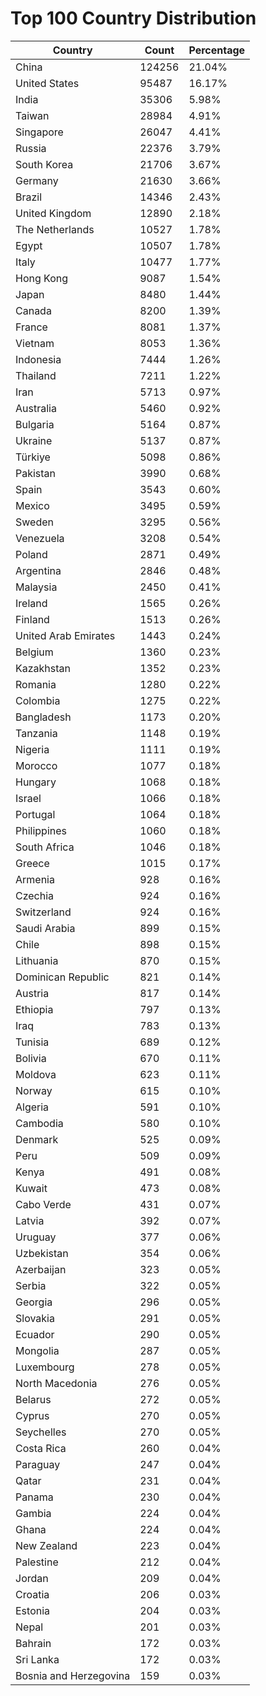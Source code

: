 # Top 100 Country Distribution
| Country | Count | Percentage |
|----|----|----|
| China | 124256 | 21.04% |
| United States | 95487 | 16.17% |
| India | 35306 | 5.98% |
| Taiwan | 28984 | 4.91% |
| Singapore | 26047 | 4.41% |
| Russia | 22376 | 3.79% |
| South Korea | 21706 | 3.67% |
| Germany | 21630 | 3.66% |
| Brazil | 14346 | 2.43% |
| United Kingdom | 12890 | 2.18% |
| The Netherlands | 10527 | 1.78% |
| Egypt | 10507 | 1.78% |
| Italy | 10477 | 1.77% |
| Hong Kong | 9087 | 1.54% |
| Japan | 8480 | 1.44% |
| Canada | 8200 | 1.39% |
| France | 8081 | 1.37% |
| Vietnam | 8053 | 1.36% |
| Indonesia | 7444 | 1.26% |
| Thailand | 7211 | 1.22% |
| Iran | 5713 | 0.97% |
| Australia | 5460 | 0.92% |
| Bulgaria | 5164 | 0.87% |
| Ukraine | 5137 | 0.87% |
| Türkiye | 5098 | 0.86% |
| Pakistan | 3990 | 0.68% |
| Spain | 3543 | 0.60% |
| Mexico | 3495 | 0.59% |
| Sweden | 3295 | 0.56% |
| Venezuela | 3208 | 0.54% |
| Poland | 2871 | 0.49% |
| Argentina | 2846 | 0.48% |
| Malaysia | 2450 | 0.41% |
| Ireland | 1565 | 0.26% |
| Finland | 1513 | 0.26% |
| United Arab Emirates | 1443 | 0.24% |
| Belgium | 1360 | 0.23% |
| Kazakhstan | 1352 | 0.23% |
| Romania | 1280 | 0.22% |
| Colombia | 1275 | 0.22% |
| Bangladesh | 1173 | 0.20% |
| Tanzania | 1148 | 0.19% |
| Nigeria | 1111 | 0.19% |
| Morocco | 1077 | 0.18% |
| Hungary | 1068 | 0.18% |
| Israel | 1066 | 0.18% |
| Portugal | 1064 | 0.18% |
| Philippines | 1060 | 0.18% |
| South Africa | 1046 | 0.18% |
| Greece | 1015 | 0.17% |
| Armenia | 928 | 0.16% |
| Czechia | 924 | 0.16% |
| Switzerland | 924 | 0.16% |
| Saudi Arabia | 899 | 0.15% |
| Chile | 898 | 0.15% |
| Lithuania | 870 | 0.15% |
| Dominican Republic | 821 | 0.14% |
| Austria | 817 | 0.14% |
| Ethiopia | 797 | 0.13% |
| Iraq | 783 | 0.13% |
| Tunisia | 689 | 0.12% |
| Bolivia | 670 | 0.11% |
| Moldova | 623 | 0.11% |
| Norway | 615 | 0.10% |
| Algeria | 591 | 0.10% |
| Cambodia | 580 | 0.10% |
| Denmark | 525 | 0.09% |
| Peru | 509 | 0.09% |
| Kenya | 491 | 0.08% |
| Kuwait | 473 | 0.08% |
| Cabo Verde | 431 | 0.07% |
| Latvia | 392 | 0.07% |
| Uruguay | 377 | 0.06% |
| Uzbekistan | 354 | 0.06% |
| Azerbaijan | 323 | 0.05% |
| Serbia | 322 | 0.05% |
| Georgia | 296 | 0.05% |
| Slovakia | 291 | 0.05% |
| Ecuador | 290 | 0.05% |
| Mongolia | 287 | 0.05% |
| Luxembourg | 278 | 0.05% |
| North Macedonia | 276 | 0.05% |
| Belarus | 272 | 0.05% |
| Cyprus | 270 | 0.05% |
| Seychelles | 270 | 0.05% |
| Costa Rica | 260 | 0.04% |
| Paraguay | 247 | 0.04% |
| Qatar | 231 | 0.04% |
| Panama | 230 | 0.04% |
| Gambia | 224 | 0.04% |
| Ghana | 224 | 0.04% |
| New Zealand | 223 | 0.04% |
| Palestine | 212 | 0.04% |
| Jordan | 209 | 0.04% |
| Croatia | 206 | 0.03% |
| Estonia | 204 | 0.03% |
| Nepal | 201 | 0.03% |
| Bahrain | 172 | 0.03% |
| Sri Lanka | 172 | 0.03% |
| Bosnia and Herzegovina | 159 | 0.03% |
